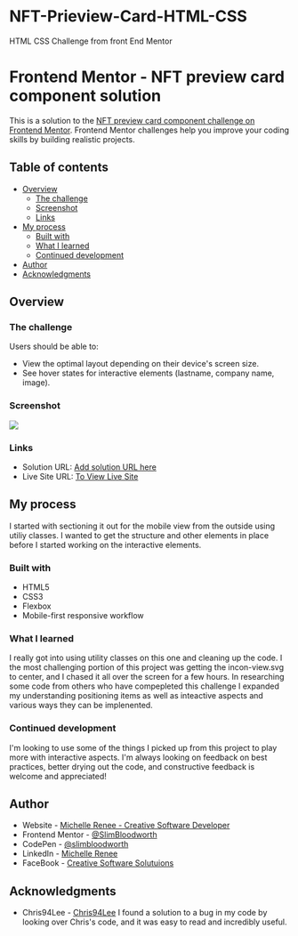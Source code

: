 # NFT-Prieview-Card-HTML-CSS
HTML CSS Challenge from front End Mentor
# Frontend Mentor - NFT preview card component solution

This is a solution to the [NFT preview card component challenge on Frontend Mentor](https://www.frontendmentor.io/challenges/nft-preview-card-component-SbdUL_w0U). Frontend Mentor challenges help you improve your coding skills by building realistic projects. 

## Table of contents

- [Overview](#overview)
  - [The challenge](#the-challenge)
  - [Screenshot](#screenshot)
  - [Links](#links)
- [My process](#my-process)
  - [Built with](#built-with)
  - [What I learned](#what-i-learned)
  - [Continued development](#continued-development)
- [Author](#author)
- [Acknowledgments](#acknowledgments)


## Overview

### The challenge

Users should be able to:

- View the optimal layout depending on their device's screen size.
- See hover states for interactive elements (lastname, company name, image).

### Screenshot

![](./screenshot1.png)


### Links

- Solution URL: [Add solution URL here](https://your-solution-url.com)
- Live Site URL: [To View Live Site](https://slimbloodworth.github.io/NFT-Prieview-Card-HTML-CSS/)

## My process

I started with sectioning it out for the mobile view from the outside using utiliy classes. I wanted to get the structure and other elements in place before I started working on the interactive elements.

### Built with

- HTML5
- CSS3
- Flexbox
- Mobile-first responsive workflow

### What I learned

I really got into using utility classes on this one and cleaning up the code. I the most challenging portion of this project was getting the incon-view.svg to center, and I chased it all over the screen for a few hours. In researching some code from others who have compepleted this challenge I expanded my understanding positioning items as well as inteactive aspects and various ways they can be implenented.

### Continued development
I'm looking to use some of the things I picked up from this project to play more with interactive aspects.
I'm always looking on feedback on best practices, better drying out the code, and constructive feedback is welcome and appreciated!


## Author

- Website - [Michelle Renee - Creative Software Developer](https://slimbloodworth.editorx.io/portfolio)
- Frontend Mentor - [@SlimBloodworth](https://www.frontendmentor.io/profile/SlimBloodworth)
- CodePen - [@slimbloodworth](https://codepen.io/slimbloodworth)
- LinkedIn - [Michelle Renee](https://www.linkedin.com/in/michelle-renee-99b455187/)
- FaceBook - [Creative Software Solutuions](https://www.facebook.com/profile.php?id=100073842390690)

## Acknowledgments

- Chris94Lee - [Chris94Lee](https://github.com/Chris94Lee)
I found a solution to a bug in my code by looking over Chris's code, and it was easy to read and incredibly useful.
